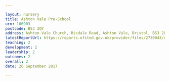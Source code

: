 ```yaml
---

layout: nursery
title: Ashton Vale Pre-School
urn: 106903
postcode: BS3 2QY
address: Ashton Vale Church, Risdale Road, Ashton Vale, Bristol, BS3 2QY
latestReportUrl: https://reports.ofsted.gov.uk/provider/files/2730043/urn/106903.pdf
teaching: 2
development: 2
leadership: 2
outcomes: 2
overall: 2
date: 26 September 2017

---
```

